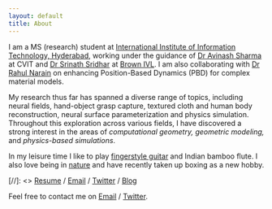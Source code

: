 ```yaml
---
layout: default
title: About
---
```


I am a MS (research) student at [International Institute of Information Technology, Hyderabad](https://www.iiit.ac.in), working under the guidance of [Dr Avinash Sharma](https://3dcomputervision.github.io/about/) at CVIT and [Dr Srinath Sridhar](https://cs.brown.edu/people/ssrinath/) at [Brown IVL](https://ivl.cs.brown.edu). I am also collaborating with [Dr Rahul Narain](https://www.cse.iitd.ac.in/~narain/) on enhancing Position-Based Dynamics (PBD) for complex material models.


My research thus far has spanned a diverse range of topics, including neural fields, hand-object grasp capture, textured cloth and human body reconstruction, neural surface parameterization and physics simulation. Throughout this exploration across various fields, I have discovered a strong interest in the areas of <em>computational geometry, geometric modeling,</em> and <em>physics-based simulations</em>. 

In my leisure time I like to play [fingerstyle guitar](https://photos.app.goo.gl/uKAQGzjoXHCNwsdR9) and Indian bamboo flute. 
I also love being in [nature](https://photos.app.goo.gl/zy3gfy7ecsk2fahra) and have recently taken up boxing as a new hobby.

[//]: <> <i class="fas fa-file-pdf"></i> [Resume](assets/pdf/resume.pdf) / <i class="fas fa-envelope"></i> [Email](chandradeep.pokhariya@research.iiit.ac.in) / <i class="fa fa-twitter"></i> [Twitter](https://twitter.com/coreqode) /  <i class="fas fa-rss"></i> [Blog](https://coreqode.github.io/ikigai/)

Feel free to contact me on [Email](chandradeep.pokhariya@research.iiit.ac.in) / [Twitter](https://twitter.com/coreqode). 
